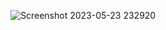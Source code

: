 
![Screenshot 2023-05-23 232920](https://github.com/abunaiim25/Relation.com/assets/75266387/dc156818-0ceb-4acb-a251-2c78f889055d)
